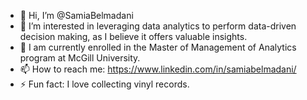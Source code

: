 - 👋 Hi, I’m @SamiaBelmadani
- 👀 I’m interested in leveraging data analytics to perform data-driven decision making, as I believe it offers valuable insights.
- 🌱 I am currently enrolled in the Master of Management of Analytics program at McGill University.
- 📫 How to reach me: https://www.linkedin.com/in/samiabelmadani/
- ⚡ Fun fact: I love collecting vinyl records.

<!---
SamiaBelmadani/SamiaBelmadani is a ✨ special ✨ repository because its `README.md` (this file) appears on your GitHub profile.
You can click the Preview link to take a look at your changes.
--->
